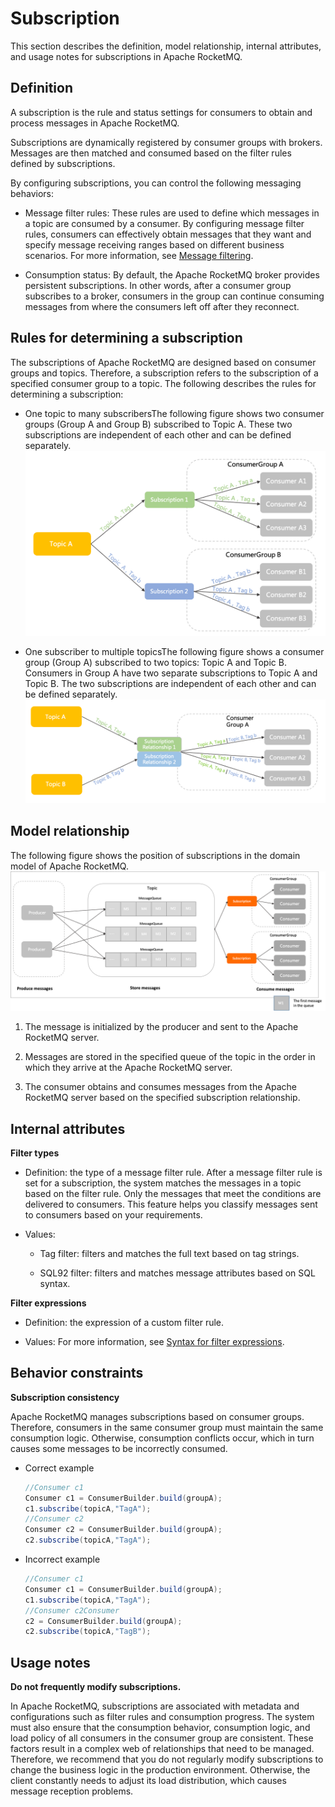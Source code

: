 # Subscription

This section describes the definition, model relationship, internal attributes, and usage notes for subscriptions in Apache RocketMQ.

## Definition

A subscription is the rule and status settings for consumers to obtain and process messages in Apache RocketMQ.

Subscriptions are dynamically registered by consumer groups with brokers. Messages are then matched and consumed based on the filter rules defined by subscriptions.

By configuring subscriptions, you can control the following messaging behaviors:

* Message filter rules: These rules are used to define which messages in a topic are consumed by a consumer. By configuring message filter rules, consumers can effectively obtain messages that they want and specify message receiving ranges based on different business scenarios. For more information, see [Message filtering](../04-featureBehavior/07messagefilter.md).

* Consumption status: By default, the Apache RocketMQ broker provides persistent subscriptions. In other words, after a consumer group subscribes to a broker, consumers in the group can continue consuming messages from where the consumers left off after they reconnect.

## Rules for determining a subscription

The subscriptions of Apache RocketMQ are designed based on consumer groups and topics. Therefore, a subscription refers to the subscription of a specified consumer group to a topic. The following describes the rules for determining a subscription:

* One topic to many subscribersThe following figure shows two consumer groups (Group A and Group B) subscribed to Topic A. These two subscriptions are independent of each other and can be defined separately.
  ![Subscription relationships are grouped differently](../picture/v5/subscription_diff_group.png)

* One subscriber to multiple topicsThe following figure shows a consumer group (Group A) subscribed to two topics: Topic A and Topic B. Consumers in Group A have two separate subscriptions to Topic A and Topic B. The two subscriptions are independent of each other and can be defined separately.
  ![Subscription relationships are grouped differently](../picture/v5/subscription_one_group.png)




## Model relationship

The following figure shows the position of subscriptions in the domain model of Apache RocketMQ.![Subscriptions](../picture/v5/archiforsubsciption.png)

1. The message is initialized by the producer and sent to the Apache RocketMQ server.

2. Messages are stored in the specified queue of the topic in the order in which they arrive at the Apache RocketMQ server.

3. The consumer obtains and consumes messages from the Apache RocketMQ server based on the specified subscription relationship.


## Internal attributes

**Filter types**

* Definition: the type of a message filter rule. After a message filter rule is set for a subscription, the system matches the messages in a topic based on the filter rule. Only the messages that meet the conditions are delivered to consumers. This feature helps you classify messages sent to consumers based on your requirements.

* Values:
  * Tag filter: filters and matches the full text based on tag strings.

  * SQL92 filter: filters and matches message attributes based on SQL syntax.

  

**Filter expressions**

* Definition: the expression of a custom filter rule.

* Values: For more information, see [Syntax for filter expressions](../04-featureBehavior/07messagefilter.md).



## Behavior constraints

**Subscription consistency**

Apache RocketMQ manages subscriptions based on consumer groups. Therefore, consumers in the same consumer group must maintain the same consumption logic. Otherwise, consumption conflicts occur, which in turn causes some messages to be incorrectly consumed.
* Correct example

  ```java
  //Consumer c1
  Consumer c1 = ConsumerBuilder.build(groupA);
  c1.subscribe(topicA,"TagA");
  //Consumer c2
  Consumer c2 = ConsumerBuilder.build(groupA);
  c2.subscribe(topicA,"TagA");
  ```

  

* Incorrect example

  ```java
  //Consumer c1
  Consumer c1 = ConsumerBuilder.build(groupA);
  c1.subscribe(topicA,"TagA");
  //Consumer c2Consumer 
  c2 = ConsumerBuilder.build(groupA);
  c2.subscribe(topicA,"TagB");
  ```

## Usage notes 

**Do not frequently modify subscriptions.**

In Apache RocketMQ, subscriptions are associated with metadata and configurations such as filter rules and consumption progress. The system must also ensure that the consumption behavior, consumption logic, and load policy of all consumers in the consumer group are consistent. These factors result in a complex web of relationships that need to be managed. Therefore, we recommend that you do not regularly modify subscriptions to change the business logic in the production environment. Otherwise, the client constantly needs to adjust its load distribution, which causes message reception problems.
